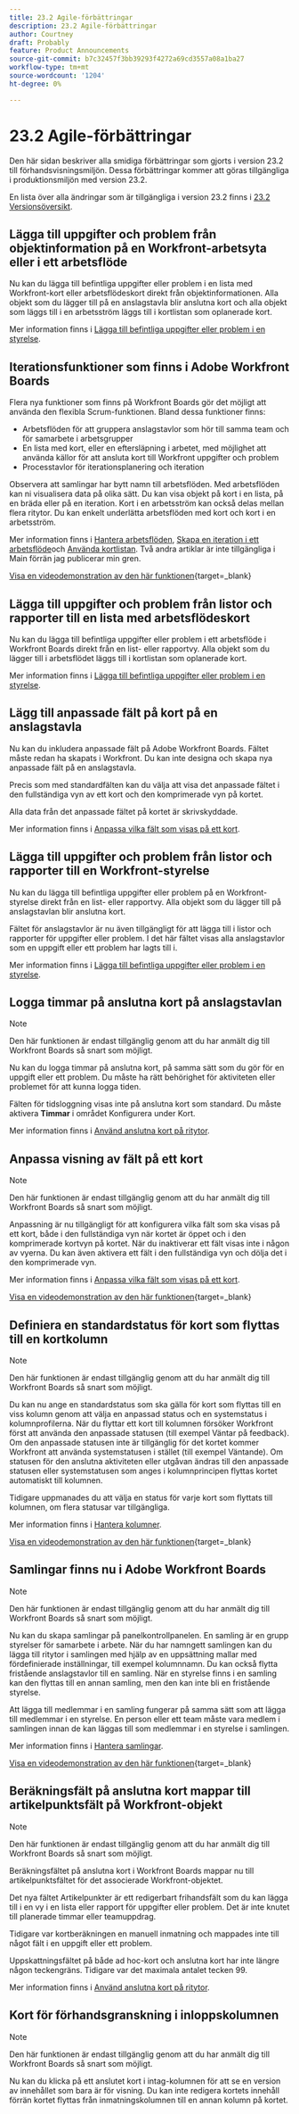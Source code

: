 ```yaml
---
title: 23.2 Agile-förbättringar
description: 23.2 Agile-förbättringar
author: Courtney
draft: Probably
feature: Product Announcements
source-git-commit: b7c32457f3bb39293f4272a69cd3557a08a1ba27
workflow-type: tm+mt
source-wordcount: '1204'
ht-degree: 0%

---
```


# 23.2 Agile-förbättringar

Den här sidan beskriver alla smidiga förbättringar som gjorts i version 23.2 till förhandsvisningsmiljön. Dessa förbättringar kommer att göras tillgängliga i produktionsmiljön med version 23.2.

En lista över alla ändringar som är tillgängliga i version 23.2 finns i [23.2 Versionsöversikt](/help/quicksilver/product-announcements/product-releases/23.2-release-activity/23-2-release-overview.md).

## Lägga till uppgifter och problem från objektinformation på en Workfront-arbetsyta eller i ett arbetsflöde

Nu kan du lägga till befintliga uppgifter eller problem i en lista med Workfront-kort eller arbetsflödeskort direkt från objektinformationen. Alla objekt som du lägger till på en anslagstavla blir anslutna kort och alla objekt som läggs till i en arbetsström läggs till i kortlistan som oplanerade kort.

Mer information finns i [Lägga till befintliga uppgifter eller problem i en styrelse](/help/quicksilver/agile/get-started-with-boards/add-card-from-list-to-board.md).

## Iterationsfunktioner som finns i Adobe Workfront Boards

Flera nya funktioner som finns på Workfront Boards gör det möjligt att använda den flexibla Scrum-funktionen. Bland dessa funktioner finns:

* Arbetsflöden för att gruppera anslagstavlor som hör till samma team och för samarbete i arbetsgrupper
* En lista med kort, eller en eftersläpning i arbetet, med möjlighet att använda källor för att ansluta kort till Workfront uppgifter och problem
* Processtavlor för iterationsplanering och iteration

Observera att samlingar har bytt namn till arbetsflöden. Med arbetsflöden kan ni visualisera data på olika sätt. Du kan visa objekt på kort i en lista, på en bräda eller på en iteration. Kort i en arbetsström kan också delas mellan flera ritytor. Du kan enkelt underlätta arbetsflöden med kort och kort i en arbetsström.

Mer information finns i [Hantera arbetsflöden](/help/quicksilver/agile/use-boards-agile-planning-tools/manage-collections.md), [Skapa en iteration i ett arbetsflöde](/help/quicksilver/agile/use-boards-agile-planning-tools/create-an-iteration-in-workstream.md)och [Använda kortlistan](/help/quicksilver/agile/use-boards-agile-planning-tools/use-card-list.md). Två andra artiklar är inte tillgängliga i Main förrän jag publicerar min gren.

[Visa en videodemonstration av den här funktionen](https://video.tv.adobe.com/v/3417059/){target=_blank}

## Lägga till uppgifter och problem från listor och rapporter till en lista med arbetsflödeskort

Nu kan du lägga till befintliga uppgifter eller problem i ett arbetsflöde i Workfront Boards direkt från en list- eller rapportvy. Alla objekt som du lägger till i arbetsflödet läggs till i kortlistan som oplanerade kort.

Mer information finns i [Lägga till befintliga uppgifter eller problem i en styrelse](/help/quicksilver/agile/get-started-with-boards/add-card-from-list-to-board.md).

## Lägg till anpassade fält på kort på en anslagstavla

Nu kan du inkludera anpassade fält på Adobe Workfront Boards. Fältet måste redan ha skapats i Workfront. Du kan inte designa och skapa nya anpassade fält på en anslagstavla.

Precis som med standardfälten kan du välja att visa det anpassade fältet i den fullständiga vyn av ett kort och den komprimerade vyn på kortet.

Alla data från det anpassade fältet på kortet är skrivskyddade.

Mer information finns i [Anpassa vilka fält som visas på ett kort](/help/quicksilver/agile/get-started-with-boards/customize-fields-on-card.md).

## Lägga till uppgifter och problem från listor och rapporter till en Workfront-styrelse

Nu kan du lägga till befintliga uppgifter eller problem på en Workfront-styrelse direkt från en list- eller rapportvy. Alla objekt som du lägger till på anslagstavlan blir anslutna kort.

Fältet för anslagstavlor är nu även tillgängligt för att lägga till i listor och rapporter för uppgifter eller problem. I det här fältet visas alla anslagstavlor som en uppgift eller ett problem har lagts till i.

Mer information finns i [Lägga till befintliga uppgifter eller problem i en styrelse](/help/quicksilver/agile/get-started-with-boards/add-card-from-list-to-board.md).


## Logga timmar på anslutna kort på anslagstavlan

>[!NOTE]
>
>Den här funktionen är endast tillgänglig genom att du har anmält dig till Workfront Boards så snart som möjligt.

Nu kan du logga timmar på anslutna kort, på samma sätt som du gör för en uppgift eller ett problem. Du måste ha rätt behörighet för aktiviteten eller problemet för att kunna logga tiden.

Fälten för tidsloggning visas inte på anslutna kort som standard. Du måste aktivera **Timmar** i området Konfigurera under Kort.

Mer information finns i [Använd anslutna kort på ritytor](/help/quicksilver/agile/get-started-with-boards/connected-cards.md).


## Anpassa visning av fält på ett kort

>[!NOTE]
>
>Den här funktionen är endast tillgänglig genom att du har anmält dig till Workfront Boards så snart som möjligt.


Anpassning är nu tillgängligt för att konfigurera vilka fält som ska visas på ett kort, både i den fullständiga vyn när kortet är öppet och i den komprimerade kortvyn på kortet. När du inaktiverar ett fält visas inte i någon av vyerna. Du kan även aktivera ett fält i den fullständiga vyn och dölja det i den komprimerade vyn.

Mer information finns i [Anpassa vilka fält som visas på ett kort](/help/quicksilver/agile/get-started-with-boards/customize-fields-on-card.md).

[Visa en videodemonstration av den här funktionen](https://video.tv.adobe.com/v/3415710/){target=_blank}

## Definiera en standardstatus för kort som flyttas till en kortkolumn

>[!NOTE]
>
>Den här funktionen är endast tillgänglig genom att du har anmält dig till Workfront Boards så snart som möjligt.

Du kan nu ange en standardstatus som ska gälla för kort som flyttas till en viss kolumn genom att välja en anpassad status och en systemstatus i kolumnprofilerna. När du flyttar ett kort till kolumnen försöker Workfront först att använda den anpassade statusen (till exempel Väntar på feedback). Om den anpassade statusen inte är tillgänglig för det kortet kommer Workfront att använda systemstatusen i stället (till exempel Väntande). Om statusen för den anslutna aktiviteten eller utgåvan ändras till den anpassade statusen eller systemstatusen som anges i kolumnprincipen flyttas kortet automatiskt till kolumnen.

Tidigare uppmanades du att välja en status för varje kort som flyttats till kolumnen, om flera statusar var tillgängliga.

Mer information finns i [Hantera kolumner](/help/quicksilver/agile/get-started-with-boards/manage-board-columns.md).

[Visa en videodemonstration av den här funktionen](https://video.tv.adobe.com/v/3415711/){target=_blank}

## Samlingar finns nu i Adobe Workfront Boards

>[!NOTE]
>
>Den här funktionen är endast tillgänglig genom att du har anmält dig till Workfront Boards så snart som möjligt.

Nu kan du skapa samlingar på panelkontrollpanelen. En samling är en grupp styrelser för samarbete i arbete. När du har namngett samlingen kan du lägga till ritytor i samlingen med hjälp av en uppsättning mallar med fördefinierade inställningar, till exempel kolumnnamn. Du kan också flytta fristående anslagstavlor till en samling. När en styrelse finns i en samling kan den flyttas till en annan samling, men den kan inte bli en fristående styrelse.

Att lägga till medlemmar i en samling fungerar på samma sätt som att lägga till medlemmar i en styrelse. En person eller ett team måste vara medlem i samlingen innan de kan läggas till som medlemmar i en styrelse i samlingen.

Mer information finns i [Hantera samlingar](/help/quicksilver/agile/use-boards-agile-planning-tools/manage-collections.md).

[Visa en videodemonstration av den här funktionen](https://video.tv.adobe.com/v/3415609/){target=_blank}

## Beräkningsfält på anslutna kort mappar till artikelpunktsfält på Workfront-objekt

>[!NOTE]
>
>Den här funktionen är endast tillgänglig genom att du har anmält dig till Workfront Boards så snart som möjligt.

Beräkningsfältet på anslutna kort i Workfront Boards mappar nu till artikelpunktsfältet för det associerade Workfront-objektet.

Det nya fältet Artikelpunkter är ett redigerbart frihandsfält som du kan lägga till i en vy i en lista eller rapport för uppgifter eller problem. Det är inte knutet till planerade timmar eller teamuppdrag.

Tidigare var kortberäkningen en manuell inmatning och mappades inte till något fält i en uppgift eller ett problem.

Uppskattningsfältet på både ad hoc-kort och anslutna kort har inte längre någon teckengräns. Tidigare var det maximala antalet tecken 99.

Mer information finns i [Använd anslutna kort på ritytor](/help/quicksilver/agile/get-started-with-boards/connected-cards.md).

## Kort för förhandsgranskning i inloppskolumnen

>[!NOTE]
>
>Den här funktionen är endast tillgänglig genom att du har anmält dig till Workfront Boards så snart som möjligt.

Nu kan du klicka på ett anslutet kort i intag-kolumnen för att se en version av innehållet som bara är för visning. Du kan inte redigera kortets innehåll förrän kortet flyttas från inmatningskolumnen till en annan kolumn på kortet.
